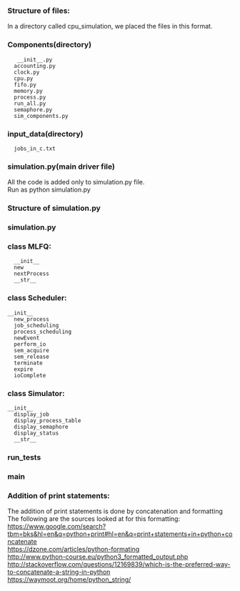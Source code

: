 
### Structure of files:    
In a directory called cpu_simulation, we placed the files in this format.    
### Components(directory)    
	   __init__.py    
	  accounting.py    
	  clock.py    
	  cpu.py     
	  fifo.py    
	  memory.py    
	  process.py    
	  run_all.py    
	  semaphore.py    
	  sim_components.py    
### input_data(directory)      
	  jobs_in_c.txt     
### simulation.py(main driver file)     
All the code is added only to simulation.py file.    
Run as python simulation.py    
### Structure of simulation.py    
### simulation.py    
### class MLFQ:    
	  __init__    
	  new     
	  nextProcess      
	  __str__     
### class Scheduler:     
  	__init__    
	  new_process     
	  job_scheduling     
	  process_scheduling     
	  newEvent     
	  perform_io     
	  sem_acquire     
	  sem_release     
	  terminate      
	  expire     
	  ioComplete      
### class Simulator:      
  	__init__     
	  display_job     
	  display_process_table     
	  display_semaphore    
	  display_status     
	  __str__     
### run_tests     
### main  
     
     
### Addition of print statements:     
The addition of print statements is done by concatenation and formatting      
The following are the sources looked at for this formatting:     
https://www.google.com/search?tbm=bks&hl=en&q=python+print#hl=en&q=print+statements+in+python+concatenate     
https://dzone.com/articles/python-formating    
http://www.python-course.eu/python3_formatted_output.php     
http://stackoverflow.com/questions/12169839/which-is-the-preferred-way-to-concatenate-a-string-in-python     
https://waymoot.org/home/python_string/     
   
